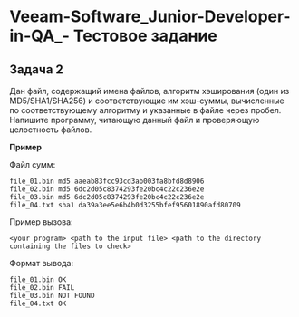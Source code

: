# Veeam-Software_Junior-Developer-in-QA_- Тестовое задание
## Задача 2
Дан файл, содержащий имена файлов, алгоритм хэширования (один из MD5/SHA1/SHA256) и соответствующие им хэш-суммы, вычисленные по соответствующему алгоритму и указанные в файле через пробел. Напишите программу, читающую данный файл и проверяющую целостность файлов.

**Пример**

Файл сумм:
```
file_01.bin md5 aaeab83fcc93cd3ab003fa8bfd8d8906
file_02.bin md5 6dc2d05c8374293fe20bc4c22c236e2e
file_03.bin md5 6dc2d05c8374293fe20bc4c22c236e2e
file_04.txt sha1 da39a3ee5e6b4b0d3255bfef95601890afd80709
```
Пример вызова: 

``` 
<your program> <path to the input file> <path to the directory containing the files to check> 
```
 
Формат вывода:
```
file_01.bin OK
file_02.bin FAIL
file_03.bin NOT FOUND
file_04.txt OK
```
